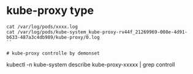 

# kube-proxy type

```
cat /var/log/pods/xxxx.log
cat /var/log/pods/kube-system_kube-proxy-rv44f_21269969-008e-4d91-b633-487a3c4db989/kube-proxy/0.log
``

# kube-proxy controlle by demonset

```
kubectl -n kube-system describe kube-proxy-xxxxx | grep controll
```

